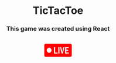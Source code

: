 <h1 align="center">TicTacToe</h1>

<h3 align="center">This game was created using React </h3>

## <div align="center" ><a href="https://filipw98.github.io/TicTacToe/" target="_blank" rel="noreferrer"> <img src="https://github.com/FilipW98/TicTacToe/blob/master/public/live-icon.png" alt="live icon" width="80" height="40"/> </a>  </div>
